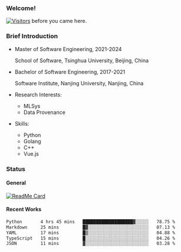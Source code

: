 ### Welcome!

[![Visitors](https://visitor-badge.laobi.icu/badge?page_id=HermitSun.HermitSun)]() before you came here.

### Brief Introduction

- Master of Software Engineering, 2021-2024
  
  School of Software, Tsinghua University, Beijing, China

- Bachelor of Software Engineering, 2017-2021
  
  Software Institute, Nanjing University, Nanjing, China

- Research Interests:
  - MLSys
  - Data Provenance

- Skills:
  - Python
  - Golang
  - C++
  - Vue.js

### Status

#### General

[![ReadMe Card](https://github-readme-stats.hermitsun.vercel.app/api?username=HermitSun&count_private=true&show_icons=true)]()

#### Recent Works

<!--START_SECTION:waka-->

```txt
Python       4 hrs 45 mins   ███████████████████▓░░░░░   78.75 %
Markdown     25 mins         █▓░░░░░░░░░░░░░░░░░░░░░░░   07.13 %
YAML         17 mins         █▒░░░░░░░░░░░░░░░░░░░░░░░   04.88 %
TypeScript   15 mins         █░░░░░░░░░░░░░░░░░░░░░░░░   04.26 %
JSON         11 mins         ▓░░░░░░░░░░░░░░░░░░░░░░░░   03.28 %
```

<!--END_SECTION:waka-->
